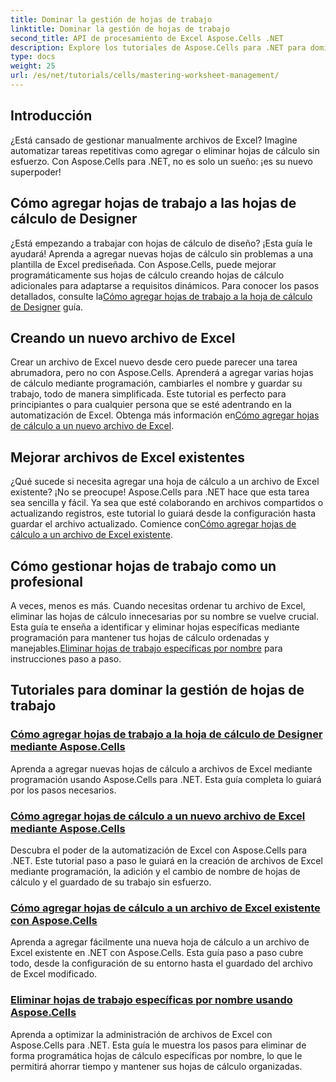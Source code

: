```yaml
---
title: Dominar la gestión de hojas de trabajo
linktitle: Dominar la gestión de hojas de trabajo
second_title: API de procesamiento de Excel Aspose.Cells .NET
description: Explore los tutoriales de Aspose.Cells para .NET para dominar la automatización de Excel. Aprenda a agregar o eliminar hojas de cálculo en archivos de Excel nuevos o existentes de manera programática.
type: docs
weight: 25
url: /es/net/tutorials/cells/mastering-worksheet-management/
---
```

## Introducción

¿Está cansado de gestionar manualmente archivos de Excel? Imagine automatizar tareas repetitivas como agregar o eliminar hojas de cálculo sin esfuerzo. Con Aspose.Cells para .NET, no es solo un sueño: ¡es su nuevo superpoder!  

## Cómo agregar hojas de trabajo a las hojas de cálculo de Designer  

 ¿Está empezando a trabajar con hojas de cálculo de diseño? ¡Esta guía le ayudará! Aprenda a agregar nuevas hojas de cálculo sin problemas a una plantilla de Excel prediseñada. Con Aspose.Cells, puede mejorar programáticamente sus hojas de cálculo creando hojas de cálculo adicionales para adaptarse a requisitos dinámicos. Para conocer los pasos detallados, consulte la[Cómo agregar hojas de trabajo a la hoja de cálculo de Designer](./adding-worksheets-to-designer-spreadsheet/) guía.  

## Creando un nuevo archivo de Excel  

 Crear un archivo de Excel nuevo desde cero puede parecer una tarea abrumadora, pero no con Aspose.Cells. Aprenderá a agregar varias hojas de cálculo mediante programación, cambiarles el nombre y guardar su trabajo, todo de manera simplificada. Este tutorial es perfecto para principiantes o para cualquier persona que se esté adentrando en la automatización de Excel. Obtenga más información en[Cómo agregar hojas de cálculo a un nuevo archivo de Excel](./adding-worksheets-to-new-excel-file/).  

## Mejorar archivos de Excel existentes  

 ¿Qué sucede si necesita agregar una hoja de cálculo a un archivo de Excel existente? ¡No se preocupe! Aspose.Cells para .NET hace que esta tarea sea sencilla y fácil. Ya sea que esté colaborando en archivos compartidos o actualizando registros, este tutorial lo guiará desde la configuración hasta guardar el archivo actualizado. Comience con[Cómo agregar hojas de cálculo a un archivo de Excel existente](./adding-worksheets-to-existing-excel-file/).  

## Cómo gestionar hojas de trabajo como un profesional  

 A veces, menos es más. Cuando necesitas ordenar tu archivo de Excel, eliminar las hojas de cálculo innecesarias por su nombre se vuelve crucial. Esta guía te enseña a identificar y eliminar hojas específicas mediante programación para mantener tus hojas de cálculo ordenadas y manejables.[Eliminar hojas de trabajo específicas por nombre](./remove-specific-worksheets-by-name/) para instrucciones paso a paso.  

## Tutoriales para dominar la gestión de hojas de trabajo
### [Cómo agregar hojas de trabajo a la hoja de cálculo de Designer mediante Aspose.Cells](./adding-worksheets-to-designer-spreadsheet/)
Aprenda a agregar nuevas hojas de cálculo a archivos de Excel mediante programación usando Aspose.Cells para .NET. Esta guía completa lo guiará por los pasos necesarios.
### [Cómo agregar hojas de cálculo a un nuevo archivo de Excel mediante Aspose.Cells](./adding-worksheets-to-new-excel-file/)
Descubra el poder de la automatización de Excel con Aspose.Cells para .NET. Este tutorial paso a paso le guiará en la creación de archivos de Excel mediante programación, la adición y el cambio de nombre de hojas de cálculo y el guardado de su trabajo sin esfuerzo.
### [Cómo agregar hojas de cálculo a un archivo de Excel existente con Aspose.Cells](./adding-worksheets-to-existing-excel-file/)
Aprenda a agregar fácilmente una nueva hoja de cálculo a un archivo de Excel existente en .NET con Aspose.Cells. Esta guía paso a paso cubre todo, desde la configuración de su entorno hasta el guardado del archivo de Excel modificado.
### [Eliminar hojas de trabajo específicas por nombre usando Aspose.Cells](./remove-specific-worksheets-by-name/)
Aprenda a optimizar la administración de archivos de Excel con Aspose.Cells para .NET. Esta guía le muestra los pasos para eliminar de forma programática hojas de cálculo específicas por nombre, lo que le permitirá ahorrar tiempo y mantener sus hojas de cálculo organizadas.